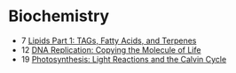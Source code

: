 # Biochemistry

- 7 [Lipids Part 1: TAGs, Fatty Acids, and Terpenes](lipids-tags-fatty-acids-terpenes)
- 12 [DNA Replication: Copying the Molecule of Life](dna-replication)
- 19 [Photosynthesis: Light Reactions and the Calvin Cycle](photosynthesis)